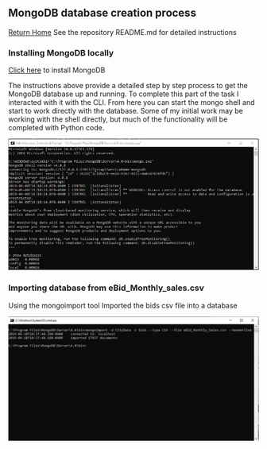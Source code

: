 ## MongoDB database creation process
[Return Home](index.md)
See the repository README.md for detailed instructions

### Installing MongoDB locally
[Click here](https://docs.mongodb.com/manual/tutorial/install-mongodb-on-windows/#install-mdb-edition) to install MongoDB

The instructions above provide a detailed step by step process to get the MongoDB database up and running. To complete this part of the task I interacted with it with the CLI. From here you can start the mongo shell and start to work directly with the database. Some of my initial work may be working with the shell directly, but much of the functionality will be completed with Python code.

![Mongo shell with successful connection to the data base](mongoshell.JPG)

### Importing database from eBid_Monthly_sales.csv
Using the mongoimport tool Imported the bids csv file into a database

![mongoimport tool](mongoimport.JPG)

